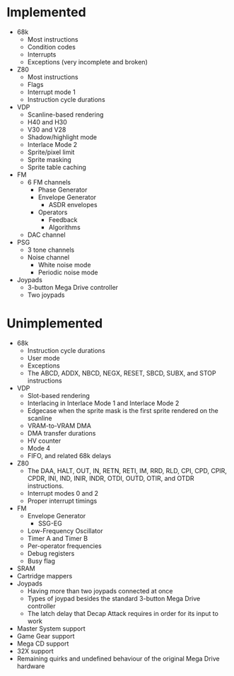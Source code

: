 # Implemented
- 68k
  - Most instructions
  - Condition codes
  - Interrupts
  - Exceptions (very incomplete and broken)
- Z80
  - Most instructions
  - Flags
  - Interrupt mode 1
  - Instruction cycle durations
- VDP
  - Scanline-based rendering
  - H40 and H30
  - V30 and V28
  - Shadow/highlight mode
  - Interlace Mode 2
  - Sprite/pixel limit
  - Sprite masking
  - Sprite table caching
- FM
  - 6 FM channels
    - Phase Generator
    - Envelope Generator
      - ASDR envelopes
    - Operators
      - Feedback
      - Algorithms
  - DAC channel
- PSG
  - 3 tone channels
  - Noise channel
    - White noise mode
    - Periodic noise mode
- Joypads
  - 3-button Mega Drive controller
  - Two joypads


# Unimplemented
- 68k
  - Instruction cycle durations
  - User mode
  - Exceptions
  - The ABCD, ADDX, NBCD, NEGX, RESET, SBCD, SUBX, and STOP instructions
- VDP
  - Slot-based rendering
  - Interlacing in Interlace Mode 1 and Interlace Mode 2
  - Edgecase when the sprite mask is the first sprite rendered on the scanline
  - VRAM-to-VRAM DMA
  - DMA transfer durations
  - HV counter
  - Mode 4
  - FIFO, and related 68k delays
- Z80
  - The DAA, HALT, OUT, IN, RETN, RETI, IM, RRD, RLD, CPI, CPD, CPIR, CPDR,
    INI, IND, INIR, INDR, OTDI, OUTD, OTIR, and OTDR instructions.
  - Interrupt modes 0 and 2
  - Proper interrupt timings
- FM
  - Envelope Generator
    - SSG-EG
  - Low-Frequency Oscillator
  - Timer A and Timer B
  - Per-operator frequencies
  - Debug registers
  - Busy flag
- SRAM
- Cartridge mappers
- Joypads
  - Having more than two joypads connected at once
  - Types of joypad besides the standard 3-button Mega Drive controller
  - The latch delay that Decap Attack requires in order for its input to work
- Master System support
- Game Gear support
- Mega CD support
- 32X support
- Remaining quirks and undefined behaviour of the original Mega Drive hardware
